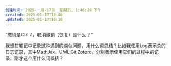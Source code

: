 ```yaml
---
创建时间: 2025-一月-17日  星期五, 1:46:28 下午
created: 2025-01-17T13:46
updated: 2025-01-17T16:18
---
```

”撤销是Ctrl Z，取消撤销（恢复）是什么？“

我想在笔记中记录这种遇到的类似问题，用什么词总结？比如我使用Log表示总的日志记录，其中MathJax，UML,Git,Zotero，分别表示使用它们的过程中的记录，刚才这个用什么词概括？
